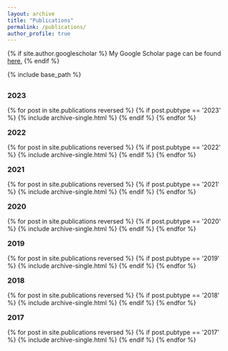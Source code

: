 ```yaml
---
layout: archive
title: "Publications"
permalink: /publications/
author_profile: true
---
```


{% if site.author.googlescholar %}
  My Google Scholar page can be found <u><a href="{{site.author.googlescholar}}">here</a>.</u>
{% endif %}

{% include base_path %}

<h3 style="margin: 0; line-height:50px;">2023</h3>
{% for post in site.publications reversed %}
  {% if post.pubtype == '2023' %}
      {% include archive-single.html %}
  {% endif %}
{% endfor %}

<h3 style="margin: 0; line-height:50px;">2022</h3>
{% for post in site.publications reversed %}
  {% if post.pubtype == '2022' %}
      {% include archive-single.html %}
  {% endif %}
{% endfor %}

<h3 style="margin: 0; line-height:50px;">2021</h3>
{% for post in site.publications reversed %}
  {% if post.pubtype == '2021' %}
      {% include archive-single.html %}
  {% endif %}
{% endfor %}

<h3 style="margin: 0; line-height:50px;">2020</h3>
{% for post in site.publications reversed %}
  {% if post.pubtype == '2020' %}
      {% include archive-single.html %}
  {% endif %}
{% endfor %}

<h3 style="margin: 0; line-height:50px;">2019</h3>
{% for post in site.publications reversed %}
  {% if post.pubtype == '2019' %}
      {% include archive-single.html %}
  {% endif %}
{% endfor %}


<h3 style="margin: 0; line-height:50px;">2018</h3>
{% for post in site.publications reversed %}
  {% if post.pubtype == '2018' %}
      {% include archive-single.html %}
  {% endif %}
{% endfor %}


<h3 style="margin: 0; line-height:50px;">2017</h3>
{% for post in site.publications reversed %}
  {% if post.pubtype == '2017' %}
      {% include archive-single.html %}
  {% endif %}
{% endfor %}